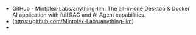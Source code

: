 - GitHub - Mintplex-Labs/anything-llm: The all-in-one Desktop & Docker AI application with full RAG and AI Agent capabilities.
- (https://github.com/Mintplex-Labs/anything-llm)
-